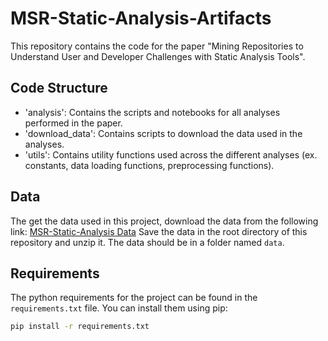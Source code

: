 # MSR-Static-Analysis-Artifacts
This repository contains the code for the paper "Mining Repositories to Understand User and Developer Challenges with Static Analysis Tools".

## Code Structure
- 'analysis': Contains the scripts and notebooks for all analyses performed in the paper.
- 'download_data': Contains scripts to download the data used in the analyses.
- 'utils': Contains utility functions used across the different analyses (ex. constants, data loading functions, preprocessing functions).

## Data
The get the data used in this project, download the data from the following link:
[MSR-Static-Analysis Data](https://drive.google.com/file/d/12cIILySkvsyZYdkrPSwRWKQaI0dDLTKq/view?usp=sharing)
Save the data in the root directory of this repository and unzip it. The data should be in a folder named `data`.

## Requirements
The python requirements for the project can be found in the `requirements.txt` file. You can install them using pip:

```bash
pip install -r requirements.txt
```
